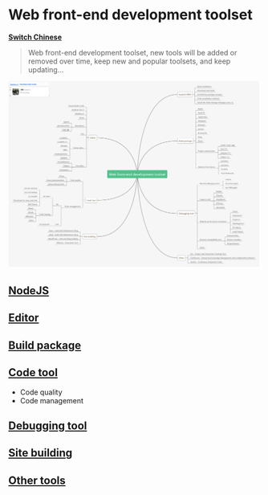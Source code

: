 # Web front-end development toolset

**[Switch Chinese](./README.md)**

> Web front-end development toolset, new tools will be added or removed over time, keep new and popular toolsets, and keep updating...

![mind map](./mind-map.en.png)

## [NodeJS](./NodeJS/index.en.md)

## [Editor](./编辑器/index.en.md)

## [Build package](./构建打包/index.en.md)

## [Code tool](./代码工具/index.en.md)

- Code quality
- Code management

## [Debugging tool](./调试工具/index.en.md)

## [Site building](./建站工具/index.en.md)

## [Other tools](./其他工具/index.en.md)
